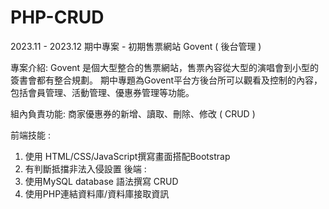 # PHP-CRUD
2023.11 - 2023.12
期中專案 - 初期售票網站 Govent ( 後台管理 )

專案介紹:
Govent 是個大型整合的售票網站，售票內容從大型的演唱會到小型的簽書會都有整合規劃。
期中專題為Govent平台方後台所可以觀看及控制的內容，包括會員管理、活動管理、優惠券管理等功能。

組內負責功能: 
商家優惠券的新增、讀取、刪除、修改 ( CRUD )

前端技能 :
1. 使用 HTML/CSS/JavaScript撰寫畫面搭配Bootstrap
2. 有判斷抵擋非法入侵設置
後端 :
1. 使用MySQL database 語法撰寫 CRUD
2. 使用PHP連結資料庫/資料庫接取資訊 
